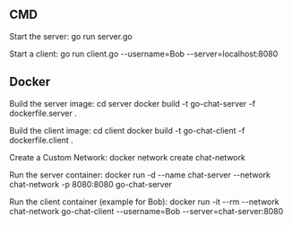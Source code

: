 ## CMD

Start the server:
go run server.go

Start a client:
go run client.go --username=Bob --server=localhost:8080

## Docker

Build the server image:
cd server
docker build -t go-chat-server -f dockerfile.server .

Build the client image:
cd client
docker build -t go-chat-client -f dockerfile.client .

Create a Custom Network:
docker network create chat-network

Run the server container:
docker run -d --name chat-server --network chat-network -p 8080:8080 go-chat-server

Run the client container (example for Bob):
docker run -it --rm --network chat-network go-chat-client --username=Bob --server=chat-server:8080